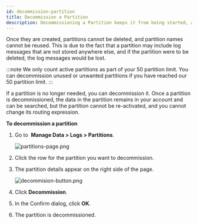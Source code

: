```yaml
---
id: decommission-partition
title: Decommission a Partition
description: Decommissioning a Partition keeps it from being started, although the data in the Partition remains in your account.
---
```



Once they are created, partitions cannot be deleted, and partition names cannot be reused. This is due to the fact that a partition may include log messages that are not stored anywhere else, and if the partition were to be deleted, the log messages would be lost.

:::note
We only count active partitions as part of your 50 partition limit. You can decommission unused or unwanted partitions if you have reached our 50 partition limit.
:::

If a partition is no longer needed, you can decommission it. Once a partition is decommissioned, the data in the partition remains in your account and can be searched, but the partition cannot be re-activated, and you cannot change its routing expression.   

**To decommission a partition**

1. Go to  **Manage Data > Logs > Partitions**.  

    ![partitions-page.png](/img/partitions-data-tiers/partitions-page.png)

1. Click the row for the partition you want to decommission.  
1. The partition details appear on the right side of the page.

    ![decommision-button.png](/img/partitions-data-tiers/decommision-button.png)

1. Click **Decommission**.
1. In the Confirm dialog, click **OK**.
1. The partition is decommissioned.

